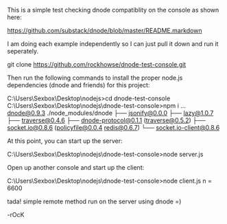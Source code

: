 This is a simple test checking dnode compatiblity on the console as shown here:

https://github.com/substack/dnode/blob/master/README.markdown

I am doing each example independently so I can just pull it down and run it seperately.

git clone https://github.com/rockhowse/dnode-test-console.git

Then run the following commands to install the proper node.js dependencies (dnode and friends) for this project:

C:\Users\Sexbox\Desktop\nodejs>cd dnode-test-console
C:\Users\Sexbox\Desktop\nodejs\dnode-test-console>npm i
...
dnode@0.9.3 ./node_modules/dnode
├── jsonify@0.0.0
├── lazy@1.0.7
├── traverse@0.4.6
├── dnode-protocol@0.1.1 (traverse@0.5.2)
├── socket.io@0.8.6 (policyfile@0.0.4 redis@0.6.7)
└── socket.io-client@0.8.6

At this point, you can start up the server:

C:\Users\Sexbox\Desktop\nodejs\dnode-test-console>node server.js

Open up another console and start up the client:

C:\Users\Sexbox\Desktop\nodejs\dnode-test-console>node client.js
n = 6600

tada! simple remote method run on the server using dnode =)

-rOcK




